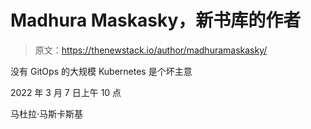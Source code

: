 # Madhura Maskasky，新书库的作者

> 原文：<https://thenewstack.io/author/madhuramaskasky/>

没有 GitOps 的大规模 Kubernetes 是个坏主意

2022 年 3 月 7 日上午 10 点

马杜拉·马斯卡斯基